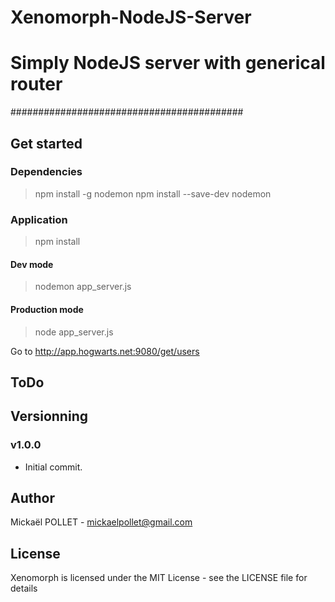 # Xenomorph-NodeJS-Server
# Simply NodeJS server with generical router
##########################################

## Get started

### Dependencies

> npm install -g nodemon
> npm install --save-dev nodemon

### Application

> npm install

#### Dev mode

> nodemon app_server.js

#### Production mode

> node app_server.js

Go to http://app.hogwarts.net:9080/get/users

## ToDo

## Versionning

### v1.0.0
- Initial commit.

## Author
Mickaël POLLET - mickaelpollet@gmail.com

## License
Xenomorph is licensed under the MIT License - see the LICENSE file for details
